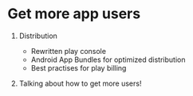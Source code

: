 # Get more app users

1. Distribution
   * Rewritten play console
   * Android App Bundles for optimized distribution
   * Best practises for play billing

2. Talking about how to get more users!